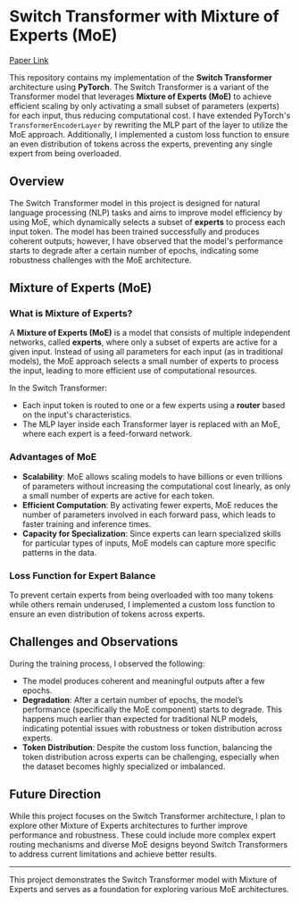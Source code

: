 # Switch Transformer with Mixture of Experts (MoE)

[Paper Link](https://arxiv.org/abs/2101.03961)

This repository contains my implementation of the **Switch Transformer** architecture using **PyTorch**. The Switch Transformer is a variant of the Transformer model that leverages **Mixture of Experts (MoE)** to achieve efficient scaling by only activating a small subset of parameters (experts) for each input, thus reducing computational cost. I have extended PyTorch's `TransformerEncoderLayer` by rewriting the MLP part of the layer to utilize the MoE approach. Additionally, I implemented a custom loss function to ensure an even distribution of tokens across the experts, preventing any single expert from being overloaded.

## Overview

The Switch Transformer model in this project is designed for natural language processing (NLP) tasks and aims to improve model efficiency by using MoE, which dynamically selects a subset of **experts** to process each input token. The model has been trained successfully and produces coherent outputs; however, I have observed that the model's performance starts to degrade after a certain number of epochs, indicating some robustness challenges with the MoE architecture.

## Mixture of Experts (MoE)

### What is Mixture of Experts?

A **Mixture of Experts (MoE)** is a model that consists of multiple independent networks, called **experts**, where only a subset of experts are active for a given input. Instead of using all parameters for each input (as in traditional models), the MoE approach selects a small number of experts to process the input, leading to more efficient use of computational resources.

In the Switch Transformer:
- Each input token is routed to one or a few experts using a **router** based on the input's characteristics.
- The MLP layer inside each Transformer layer is replaced with an MoE, where each expert is a feed-forward network.

### Advantages of MoE

- **Scalability**: MoE allows scaling models to have billions or even trillions of parameters without increasing the computational cost linearly, as only a small number of experts are active for each token.
- **Efficient Computation**: By activating fewer experts, MoE reduces the number of parameters involved in each forward pass, which leads to faster training and inference times.
- **Capacity for Specialization**: Since experts can learn specialized skills for particular types of inputs, MoE models can capture more specific patterns in the data.

### Loss Function for Expert Balance

To prevent certain experts from being overloaded with too many tokens while others remain underused, I implemented a custom loss function to ensure an even distribution of tokens across experts.

## Challenges and Observations

During the training process, I observed the following:
- The model produces coherent and meaningful outputs after a few epochs.
- **Degradation**: After a certain number of epochs, the model’s performance (specifically the MoE component) starts to degrade. This happens much earlier than expected for traditional NLP models, indicating potential issues with robustness or token distribution across experts.
- **Token Distribution**: Despite the custom loss function, balancing the token distribution across experts can be challenging, especially when the dataset becomes highly specialized or imbalanced.

## Future Direction

While this project focuses on the Switch Transformer architecture, I plan to explore other Mixture of Experts architectures to further improve performance and robustness. These could include more complex expert routing mechanisms and diverse MoE designs beyond Switch Transformers to address current limitations and achieve better results.

---

This project demonstrates the Switch Transformer model with Mixture of Experts and serves as a foundation for exploring various MoE architectures.
